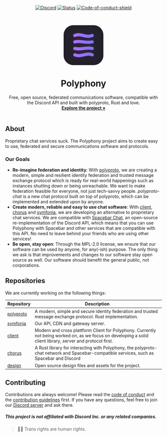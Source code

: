 <div align="center">

[![Discord]][Discord-invite]
[![Status]][Status]
[![Code-of-conduct-shield]][Code-of-conduct]

</br>
<a name="readme-top"></a>

<!-- PROJECT LOGO -->
<br />
<div align="center">
  <a href="https://github.com/polyphony-chat/polyphony">
    <img src="https://github.com/polyphony-chat/branding/blob/main/logos/polyphony-2-4-8bit.png" alt="The Polyphony logo. a dark, square background with rounded edges. on this background, there are four vertically stacked, purple lines. The lines each resemble a sine curve, although they are all shaped a little differently." width="128" height="128">
  </a>

<h1 align="center">Polyphony</h3>

  <p align="center">
    Free, open source, federated communications software, compatible with the Discord API and built with
    polyproto, Rust and love.
    <br/>
    <a href="https://github.com/orgs/polyphony-chat/repositories"><strong>Explore the project »</strong></a>
    <br/>
    <br/>
  </p>
</div>
</div>

<!-- ABOUT THE PROJECT -->

## About

Proprietary chat services suck. The Polyphony project aims to create easy to use, federated and secure communications software and protocols.

### Our Goals

- **Re-imagine federation and identity**: With [polyproto](https://docs.polyphony.chat/Overviews/core/),
  we are creating a modern, simple and resilient identity federation and trusted message exchange
  protocol which is ready for real-world happenings such as instances shutting down or being
  unreachable. We want to make federation feasible for everyone, not just tech-savvy people.
  *polyproto-chat* is a new chat protocol built on top of polyproto, which can be implemented and
  extended upon by anyone.
- **Create modern, reliable and easy to use chat software**: With
  [client](https://github.com/polyphony-chat/client),
  [chorus](https://github.com/polyphony-chat/chorus) and
  [symfonia](https://github.com/polyphony-chat/symfonia), we are developing an alternative to
  proprietary chat services. We are compatible with [Spacebar Chat](https://spacebar.chat), an
  open-source re-implementation of the Discord API, which means that you can use Polyphony with
  Spacebar and other services that are compatible with this API. No need to leave behind your
  friends who are using other services!
- **Be open, stay open**: Through the MPL-2.0 license, we ensure that our software can be used by
  anyone, for any(-ish) purpose. The only thing we ask is that improvements and changes to our software
  stay open source as well. Our software should benefit the general public, not corporations.

## Repositories

We are currently working on the following things:

| Repository                                                  | Description                                                                                                                                                  |
| ----------------------------------------------------------- | ------------------------------------------------------------------------------------------------------------------------------------------------------------ |
| [polyproto](https://github.com/polyphony-chat/polyproto-rs) | A modern, simple and secure identity federation and trusted message exchange protocol. Rust implementation.                                                  |
| [symfonia](https://github.com/polyphony-chat/symfonia)      | Our API, CDN and gateway server.                                                                                                                             |
| [client](https://github.com/polyphony-chat/client)          | Modern and cross plattform Client for Polyphony. Currently not being worked on, as we focus on developing a solid client library, server and protocol first. |
| [chorus](https://github.com/polyphony-chat/chorus)          | A Rust library for interacting with Polyphony, the polyproto-chat network and Spacebar-compatible services, such as Spacebar and Discord                     |
| [design](https://github.com/polyphony-chat/design)          | Open source design files and assets for the project.                                                                                                         |

## Contributing

Contributions are always welcome! Please read the [code of conduct](https://github.com/polyphony-chat/.github/blob/main/CODE_OF_CONDUCT.md) and the [contribution guidelines](https://github.com/polyphony-chat/.github/blob/main/CONTRIBUTION_GUIDELINES.md) first. If you have any questions, feel free to join our [Discord server][Discord-invite] and ask there.

##### This project is not affiliated with Discord Inc. or any related companies.

[Discord]: https://img.shields.io/badge/Discord_Server-390075
[Discord-invite]: https://discord.com/invite/m3FpcapGDD
[Status]: https://img.shields.io/badge/Status-Early_Development-8100ad
[Code-of-conduct-shield]: https://img.shields.io/badge/Code_of_Conduct-eb00ff
[Code-of-conduct]: https://github.com/polyphony-chat/.github/blob/main/CODE_OF_CONDUCT.md

> 🏳️‍⚧️ Trans rights are human rights.
